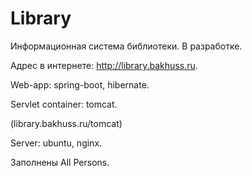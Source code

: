 # Library
Информационная система библиотеки. В разработке.

Адрес в интернете: http://library.bakhuss.ru.

Web-app: spring-boot, hibernate.

Servlet container: tomcat.

(library.bakhuss.ru/tomcat)

Server: ubuntu, nginx.

Заполнены All Persons.
